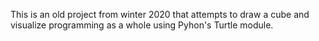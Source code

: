 This is an old project from winter 2020 that attempts to draw a cube and visualize programming as a whole using Pyhon's Turtle module.
